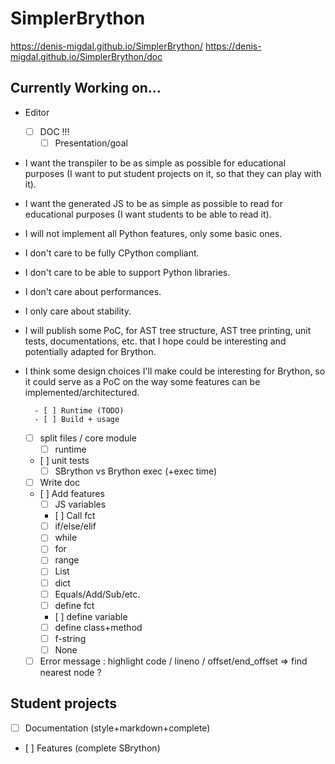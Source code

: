 # SimplerBrython

https://denis-migdal.github.io/SimplerBrython/
https://denis-migdal.github.io/SimplerBrython/doc

## Currently Working on...

- Editor
    - [ ] DOC !!!
        - [ ] Presentation/goal
- I want the transpiler to be as simple as possible for educational purposes (I want to put student projects on it, so that they can play with it).
- I want the generated JS to be as simple as possible to read for educational purposes (I want students to be able to read it).
- I will not implement all Python features, only some basic ones.
- I don't care to be fully CPython compliant.
- I don't care to be able to support Python libraries.
- I don't care about performances.
- I only care about stability.
- I will publish some PoC, for AST tree structure, AST tree printing, unit tests, documentations, etc. that I hope could be interesting and potentially adapted for Brython.
- I think some design choices I'll make could be interesting for Brython, so it could serve as a PoC on the way some features can be implemented/architectured.

        - [ ] Runtime (TODO)
        - [ ] Build + usage

    - [ ] split files / core module
        - [ ] runtime
    - [ ] unit tests
        - [ ] SBrython vs Brython exec (+exec time)
    - [ ] Write doc
    - [ ] Add features
        - [ ] JS variables
        - [ ] Call fct
        - [ ] if/else/elif
        - [ ] while
        - [ ] for
        - [ ] range
        - [ ] List
        - [ ] dict
        - [ ] Equals/Add/Sub/etc.
        - [ ] define fct
        - [ ] define variable
        - [ ] define class+method
        - [ ] f-string
        - [ ] None
    - [ ] Error message : highlight code / lineno / offset/end_offset => find nearest node ?

## Student projects

- [ ] Documentation (style+markdown+complete)
- [ ] Features (complete SBrython)